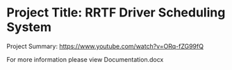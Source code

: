 # Project Title: RRTF Driver Scheduling System

Project Summary: https://www.youtube.com/watch?v=ORq-fZG99fQ  

For more information please view Documentation.docx
